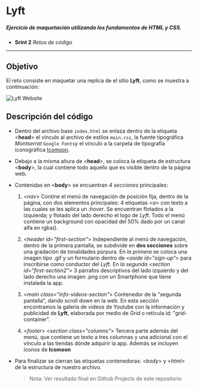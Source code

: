 # Lyft

##### Ejercicio de maquetación utilizando los fundamentos de HTML y CSS.

* **Srint 2** _Retos de código_

***

## Objetivo

El reto consiste en maquetar una replica de el sitio **Lyft**, como se muestra a continuación:

![Lyft Website](docs/fullpage.png)

## Descripción del código

* Dentro del archivo base `index.html` se enlaza dentro de la etiqueta <**head**> el vínculo al archivo de estilos `main.css`, la fuente tipográfica *Montserrat* `Google Fonts`y el vínculo a la carpeta de tipografía iconográfica [Icomoon](https://icomoon.io/).

* Debajo a la misma altura de <**head**>, se coloca la etiqueta de estructura <**body**>, la cual contiene todo aquello que es visible dentro de la página web.

* Contenidas en <**body**> se encuentran *4 secciones* principales:

  1. <*nav*> Contine el menú de navegación de posición fija, dentro de la página, con dos elementos principales: 4 etiquetas <*a*> con texto a las cuales se les aplica un *:hover*. Se encuentran flotados a la izquierda; y flotado del lado derecho el logo de *Lyft*. Todo el menú contiene un background con opacidad del 50% dado por un canal alfa en rgba().

  2. <*header id="first-section"*> Independiente al menú de navegación, dentro de la primera pantalla, se subdivide en **dos secciones** sobre una gradación de tonalidades púrpura. En *la primera* se coloca una imagen tipo .gif y un formulario dentro de <*aside id="sign-up"*> para inscribirse como conductor del *Lyft*. En *la segunda* <*section id="first-section2"*> 3 párrafos descriptivos del lado izquierdo y del lado derecho una imagen .png con un Smartphone que tiene instalada la app.

  3. <*main class="info-videos-section"*> Contenedor de la "segunda pantalla", dando scroll down en la web. En esta sección encontramos la galería de videos de Youtube con la información y publicidad de **Lyft**, elaborada por medio de *Grid* o retícula id: "grid-container".

  4. <*footer*>
        <*section class="columns"*> Tercera parte además del menú, que contiene un texto a tres columnas y una adicional con el vínculo a las tiendas dónde adquirir la app. Además se incluyen iconos de **Icomoon**

* Para finalizar se cierran las etiquetas contenedoras: <*body*> y <*html*> de la estructura de nuestro archivo.


  > Nota: Ver resultado final en Github Projects de este repositorio
